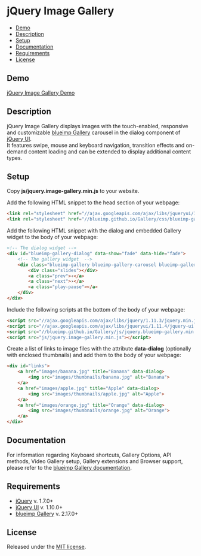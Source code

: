 # jQuery Image Gallery

- [Demo](#demo)
- [Description](#description)
- [Setup](#setup)
- [Documentation](#documentation)
- [Requirements](#requirements)
- [License](#license)

## Demo
[jQuery Image Gallery Demo](https://blueimp.github.io/jQuery-Image-Gallery/)

## Description
jQuery Image Gallery displays images with the touch-enabled, responsive and
customizable [blueimp Gallery](https://blueimp.github.io/Gallery/) carousel in
the dialog component of [jQuery UI](https://jqueryui.com/).  
It features swipe, mouse and keyboard navigation, transition effects and
on-demand content loading and can be extended to display additional content
types.

## Setup
Copy **js/jquery.image-gallery.min.js** to your website.

Add the following HTML snippet to the head section of your webpage:

```html
<link rel="stylesheet" href="//ajax.googleapis.com/ajax/libs/jqueryui/1.11.4/themes/south-street/jquery-ui.css" id="theme">
<link rel="stylesheet" href="//blueimp.github.io/Gallery/css/blueimp-gallery.min.css">
```

Add the following HTML snippet with the dialog and embedded Gallery widget to
the body of your webpage:

```html
<!-- The dialog widget -->
<div id="blueimp-gallery-dialog" data-show="fade" data-hide="fade">
    <!-- The gallery widget  -->
    <div class="blueimp-gallery blueimp-gallery-carousel blueimp-gallery-controls">
        <div class="slides"></div>
        <a class="prev">‹</a>
        <a class="next">›</a>
        <a class="play-pause"></a>
    </div>
</div>
```

Include the following scripts at the bottom of the body of your webpage:

```html
<script src="//ajax.googleapis.com/ajax/libs/jquery/1.11.3/jquery.min.js"></script>
<script src="//ajax.googleapis.com/ajax/libs/jqueryui/1.11.4/jquery-ui.min.js"></script>
<script src="//blueimp.github.io/Gallery/js/jquery.blueimp-gallery.min.js"></script>
<script src="js/jquery.image-gallery.min.js"></script>
```

Create a list of links to image files with the attribute **data-dialog**
(optionally with enclosed thumbnails) and add them to the body of your webpage:

```html
<div id="links">
    <a href="images/banana.jpg" title="Banana" data-dialog>
        <img src="images/thumbnails/banana.jpg" alt="Banana">
    </a>
    <a href="images/apple.jpg" title="Apple" data-dialog>
        <img src="images/thumbnails/apple.jpg" alt="Apple">
    </a>
    <a href="images/orange.jpg" title="Orange" data-dialog>
        <img src="images/thumbnails/orange.jpg" alt="Orange">
    </a>
</div>
```

## Documentation
For information regarding Keyboard shortcuts, Gallery Options, API methods,
Video Gallery setup, Gallery extensions and Browser support, please refer to the
[blueimp Gallery documentation](https://github.com/blueimp/Gallery/blob/master/README.md).

## Requirements
* [jQuery](https://jquery.com/) v. 1.7.0+
* [jQuery UI](https://jqueryui.com/) v. 1.10.0+
* [blueimp Gallery](https://github.com/blueimp/Gallery) v. 2.17.0+

## License
Released under the [MIT license](http://www.opensource.org/licenses/MIT).
